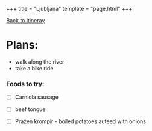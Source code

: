 +++
title = "Ljubljana"
template = "page.html"
+++

[Back to itineray](../)

# Plans:

- walk along the river
- take a bike ride

### Foods to try:

- [ ] Carniola sausage
- [ ] beef tongue
- [ ] Pražen krompir - boiled potatoes auteed with onions




